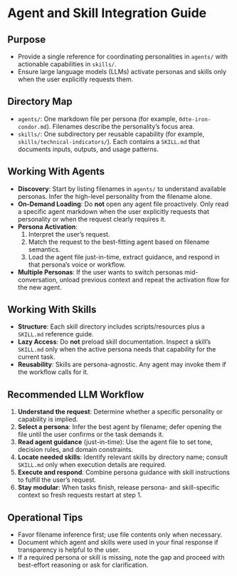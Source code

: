 # Agent and Skill Integration Guide

## Purpose
- Provide a single reference for coordinating personalities in `agents/` with actionable capabilities in `skills/`.
- Ensure large language models (LLMs) activate personas and skills only when the user explicitly requests them.

## Directory Map
- `agents/`: One markdown file per persona (for example, `0dte-iron-condor.md`). Filenames describe the personality’s focus area.
- `skills/`: One subdirectory per reusable capability (for example, `skills/technical-indicators/`). Each contains a `SKILL.md` that documents inputs, outputs, and usage patterns.

## Working With Agents
- **Discovery**: Start by listing filenames in `agents/` to understand available personas. Infer the high-level personality from the filename alone.
- **On-Demand Loading**: Do **not** open any agent file proactively. Only read a specific agent markdown when the user explicitly requests that personality or when the request clearly requires it.
- **Persona Activation**:
  1. Interpret the user’s request.
  2. Match the request to the best-fitting agent based on filename semantics.
  3. Load the agent file just-in-time, extract guidance, and respond in that persona’s voice or workflow.
- **Multiple Personas**: If the user wants to switch personas mid-conversation, unload previous context and repeat the activation flow for the new agent.

## Working With Skills
- **Structure**: Each skill directory includes scripts/resources plus a `SKILL.md` reference guide.
- **Lazy Access**: Do **not** preload skill documentation. Inspect a skill’s `SKILL.md` only when the active persona needs that capability for the current task.
- **Reusability**: Skills are persona-agnostic. Any agent may invoke them if the workflow calls for it.

## Recommended LLM Workflow
1. **Understand the request**: Determine whether a specific personality or capability is implied.
2. **Select a persona**: Infer the best agent by filename; defer opening the file until the user confirms or the task demands it.
3. **Read agent guidance** (just-in-time): Use the agent file to set tone, decision rules, and domain constraints.
4. **Locate needed skills**: Identify relevant skills by directory name; consult `SKILL.md` only when execution details are required.
5. **Execute and respond**: Combine persona guidance with skill instructions to fulfill the user’s request.
6. **Stay modular**: When tasks finish, release persona- and skill-specific context so fresh requests restart at step 1.

## Operational Tips
- Favor filename inference first; use file contents only when necessary.
- Document which agent and skills were used in your final response if transparency is helpful to the user.
- If a required persona or skill is missing, note the gap and proceed with best-effort reasoning or ask for clarification.
